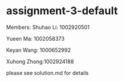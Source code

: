 # assignment-3-default


Members:
Shuhao Li: 1002920501

Yueen Ma: 1002058373

Keyan Wang: 1000652992

Xuhong Zhong:1002924188

please see solution.md for details
